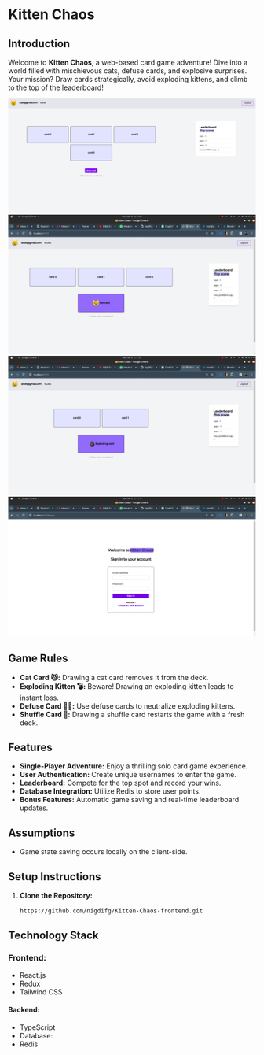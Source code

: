# Kitten Chaos

## Introduction

Welcome to **Kitten Chaos**, a web-based card game adventure! Dive into a world filled with mischievous cats, defuse cards, and explosive surprises. Your mission? Draw cards strategically, avoid exploding kittens, and climb to the top of the leaderboard!

![Alt text](./src/assets/card.png)
![Gameplay screenshot](./src/assets/card1.png)
![Gameplay screenshot](./src/assets/card2.png)
![Gameplay screenshot](./src/assets/card3.png)


## Game Rules

- **Cat Card 😼:** Drawing a cat card removes it from the deck.
- **Exploding Kitten 💣:** Beware! Drawing an exploding kitten leads to instant loss.
- **Defuse Card 🙅‍♂️:** Use defuse cards to neutralize exploding kittens.
- **Shuffle Card 🔀:** Drawing a shuffle card restarts the game with a fresh deck.

## Features

- **Single-Player Adventure:** Enjoy a thrilling solo card game experience.
- **User Authentication:** Create unique usernames to enter the game.
- **Leaderboard:** Compete for the top spot and record your wins.
- **Database Integration:** Utilize Redis to store user points.
- **Bonus Features:** Automatic game saving and real-time leaderboard updates.

## Assumptions

- Game state saving occurs locally on the client-side.

## Setup Instructions

1. **Clone the Repository:**
   ```bash
   https://github.com/nigdifg/Kitten-Chaos-frontend.git
## Technology Stack
### Frontend:
- React.js
- Redux
- Tailwind CSS
#### Backend:
- TypeScript
- Database:
- Redis
